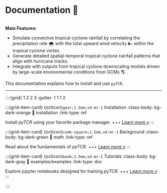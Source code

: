 # Documentation 🔎

```{rubric} pyTCR: A physics-based model developed in python to estimate rainfall induced by tropical cyclones🌀
```

**Main Features:**

- Simulate convective tropical cyclone rainfall by correlating the precipitation rate 🌨️ with the total upward wind velocity 🌬️ within the tropical cyclone vortex.
- Generate detailed spatial-temporal tropical cyclone rainfall patterns that align with hurricane tracks.
- Integrate with outputs from tropical cyclone downscaling models driven by large-scale environmental conditions from GCMs 🌎.

This documentation explains how to install and use `pyTCR`.

---

::::{grid} 1 2 2 3
:gutter: 1 1 1 2

:::{grid-item-card} {octicon}`gear;1.5em;sd-mr-1` Installation
:class-body: bg-dark-orange
:link: installation
:link-type: ref

Install *pyTCR* using your favorite package manager.
+++
[Learn more »](./installation.md)
:::

:::{grid-item-card} {octicon}`code-square;1.5em;sd-mr-1` Background
:class-body: bg-dark-green
:link: math
:link-type: ref

Read about the fundamentals of *pyTCR*.
+++
[Learn more »](math.md)
:::

:::{grid-item-card} {octicon}`book;1.5em;sd-mr-1` Tutorials
:class-body: bg-dark-gray
:link: examples/examples
:link-type: doc

Explore jupyter notebooks designed for training *pyTCR*.
+++
[Learn more »](./examples/examples.md)
:::

::::
